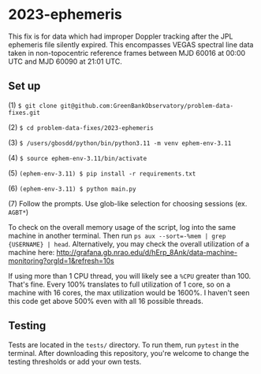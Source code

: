 # 2023-ephemeris
This fix is for data which had improper Doppler tracking after the JPL ephemeris file silently expired. This encompasses VEGAS spectral line data taken in non-topocentric reference frames between MJD 60016 at 00:00 UTC and MJD 60090 at 21:01 UTC. 

## Set up

(1) ``$ git clone git@github.com:GreenBankObservatory/problem-data-fixes.git``

(2) ``$ cd problem-data-fixes/2023-ephemeris``

(3) ``$ /users/gbosdd/python/bin/python3.11 -m venv ephem-env-3.11``

(4) ``$ source ephem-env-3.11/bin/activate``

(5) ``(ephem-env-3.11) $ pip install -r requirements.txt``

(6) ``(ephem-env-3.11) $ python main.py``

(7) Follow the prompts. Use glob-like selection for choosing sessions (ex. ``AGBT*``)

To check on the overall memory usage of the script, log into the same machine in another terminal. Then run ``ps aux --sort=-%mem | grep {USERNAME} | head``. Alternatively, you may check the overall utilization of a machine here: http://grafana.gb.nrao.edu/d/hErp_8Ank/data-machine-monitoring?orgId=1&refresh=10s

If using more than 1 CPU thread, you will likely see a `%CPU` greater than 100. That's fine. Every 100% translates to full utilization of 1 core, so on a machine with 16 cores, the max utilization would be 1600%. I haven't seen this code get above 500% even with all 16 possible threads. 

## Testing
Tests are located in the ``tests/`` directory. To run them, run ``pytest`` in the terminal. After downloading this repository, you're welcome to change the testing thresholds or add your own tests. 